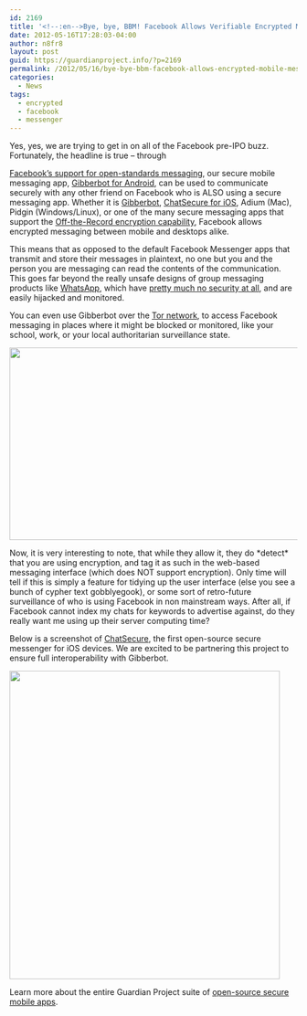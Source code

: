 ```yaml
---
id: 2169
title: '<!--:en-->Bye, bye, BBM! Facebook Allows Verifiable Encrypted Mobile Messaging for Android and iOS; Mobile Revenue Threatened?<!--:-->'
date: 2012-05-16T17:28:03-04:00
author: n8fr8
layout: post
guid: https://guardianproject.info/?p=2169
permalink: /2012/05/16/bye-bye-bbm-facebook-allows-encrypted-mobile-messaging-for-android-and-ios/
categories:
  - News
tags:
  - encrypted
  - facebook
  - messenger
---
```

<!--:en-->Yes, yes, we are trying to get in on all of the Facebook pre-IPO buzz. Fortunately, the headline is true &#8211; through 

[Facebook&#8217;s support for open-standards messaging](https://developers.facebook.com/docs/chat/), our secure mobile messaging app, [Gibberbot for Android](/apps/gibber), can be used to communicate securely with any other friend on Facebook who is ALSO using a secure messaging app. Whether it is [Gibberbot](/apps/gibber), [ChatSecure for iOS](http://chrisballinger.info/apps/chatsecure/), Adium (Mac), Pidgin (Windows/Linux), or one of the many secure messaging apps that support the [Off-the-Record encryption capability](http://www.cypherpunks.ca/otr/), Facebook allows encrypted messaging between mobile and desktops alike.

This means that as opposed to the default Facebook Messenger apps that transmit and store their messages in plaintext, no one but you and the person you are messaging can read the contents of the communication. This goes far beyond the really unsafe designs of group messaging products like [WhatsApp](http://en.wikipedia.org/wiki/WhatsApp#Security_concerns), which have [pretty much no security at all](http://en.wikipedia.org/wiki/WhatsApp#Security_concerns), and are easily hijacked and monitored.

You can even use Gibberbot over the [Tor network](https://torproject.org), to access Facebook messaging in places where it might be blocked or monitored, like your school, work, or your local authoritarian surveillance state.

[<img class="wp-image-2170 alignnone" title="gibberface" src="https://guardianproject.info/wp-content/uploads/2012/05/gibberface.jpg" alt="" width="600" height="337" srcset="https://guardianproject.info/wp-content/uploads/2012/05/gibberface.jpg 1000w, https://guardianproject.info/wp-content/uploads/2012/05/gibberface-300x168.jpg 300w" sizes="(max-width: 600px) 100vw, 600px" />](https://guardianproject.info/wp-content/uploads/2012/05/gibberface.jpg)

Now, it is very interesting to note, that while they allow it, they do \*detect\* that you are using encryption, and tag it as such in the web-based messaging interface (which does NOT support encryption). Only time will tell if this is simply a feature for tidying up the user interface (else you see a bunch of cypher text gobblyegook), or some sort of retro-future surveillance of who is using Facebook in non mainstream ways. After all, if Facebook cannot index my chats for keywords to advertise against, do they really want me using up their server computing time?

Below is a screenshot of [ChatSecure](http://chrisballinger.info/apps/chatsecure/), the first open-source secure messenger for iOS devices. We are excited to be partnering this project to ensure full interoperability with Gibberbot.

[<img class="alignnone size-full wp-image-2179" title="screenshot" src="https://guardianproject.info/wp-content/uploads/2012/05/screenshot.png" alt="" width="473" height="540" srcset="https://guardianproject.info/wp-content/uploads/2012/05/screenshot.png 473w, https://guardianproject.info/wp-content/uploads/2012/05/screenshot-262x300.png 262w" sizes="(max-width: 473px) 100vw, 473px" />](https://guardianproject.info/wp-content/uploads/2012/05/screenshot.png)

Learn more about the entire Guardian Project suite of [open-source secure mobile apps](/apps).<!--:-->

<!--:pt-->

<!--:-->

<!--:es-->

<!--:-->